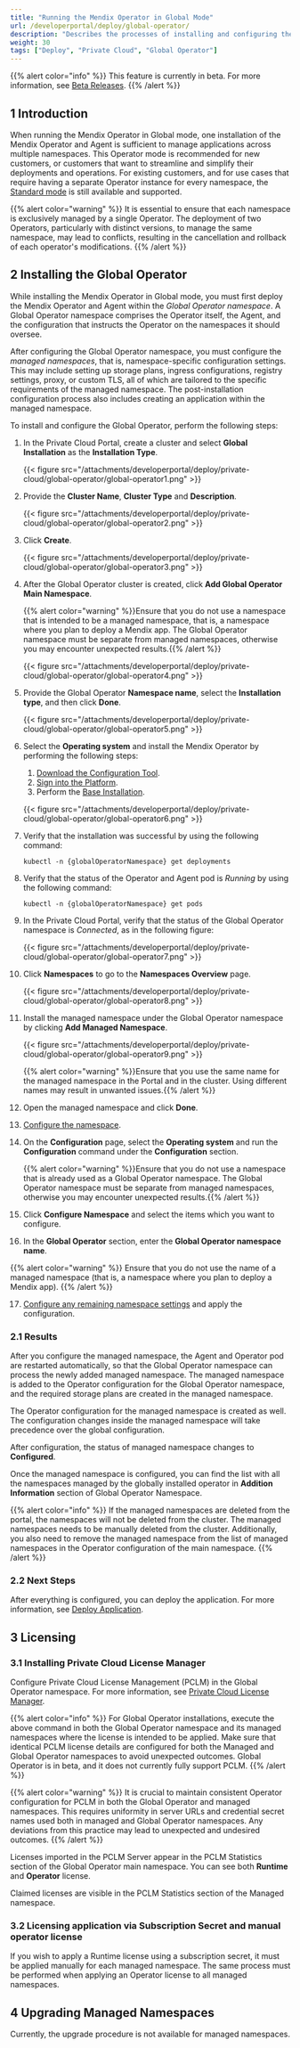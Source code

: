 ```yaml
---
title: "Running the Mendix Operator in Global Mode"
url: /developerportal/deploy/global-operator/
description: "Describes the processes of installing and configuring the Mendix Operator in the Private Cloud in Global mode"
weight: 30
tags: ["Deploy", "Private Cloud", "Global Operator"]
---
```


{{% alert color="info" %}}
This feature is currently in beta. For more information, see [Beta Releases](/releasenotes/beta-features/).
{{% /alert %}}

## 1 Introduction

When running the Mendix Operator in Global mode, one installation of the Mendix Operator and Agent is sufficient to manage applications across multiple namespaces. This Operator mode is recommended for new customers, or customers that want to streamline and simplify their deployments and operations. For existing customers, and for use cases that require having a separate Operator instance for every namespace, the [Standard mode](/developerportal/deploy/standard-operator/) is still available and supported.

{{% alert color="warning" %}}
It is essential to ensure that each namespace is exclusively managed by a single Operator. The deployment of two Operators, particularly with distinct versions, to manage the same namespace, may lead to conflicts, resulting in the cancellation and rollback of each operator's modifications.
{{% /alert %}}

## 2 Installing the Global Operator

While installing the Mendix Operator in Global mode, you must first deploy the Mendix Operator and Agent within the *Global Operator namespace*. A Global Operator namespace comprises the Operator itself, the Agent, and the configuration that instructs the Operator on the namespaces it should oversee.

After configuring the Global Operator namespace, you must configure the *managed namespaces*, that is, namespace-specific configuration settings. This may include setting up storage plans, ingress configurations, registry settings, proxy, or custom TLS, all of which are tailored to the specific requirements of the managed namespace. The post-installation configuration process also includes creating an application within the managed namespace.

To install and configure the Global Operator, perform the following steps:

1. In the Private Cloud Portal, create a cluster and select **Global Installation** as the **Installation Type**.

    {{< figure src="/attachments/developerportal/deploy/private-cloud/global-operator/global-operator1.png" >}}

2. Provide the **Cluster Name**, **Cluster Type** and **Description**.

    {{< figure src="/attachments/developerportal/deploy/private-cloud/global-operator/global-operator2.png" >}}

3. Click **Create**.

    {{< figure src="/attachments/developerportal/deploy/private-cloud/global-operator/global-operator3.png" >}}

4. After the Global Operator cluster is created, click **Add Global Operator Main Namespace**.

    {{% alert color="warning" %}}Ensure that you do not use a namespace that is intended to be a managed namespace, that is, a namespace where you plan to deploy a Mendix app. The Global Operator namespace must be separate from managed namespaces, otherwise you may encounter unexpected results.{{% /alert %}}

    {{< figure src="/attachments/developerportal/deploy/private-cloud/global-operator/global-operator4.png" >}}

5. Provide the Global Operator **Namespace name**, select the **Installation type**, and then click **Done**.

    {{< figure src="/attachments/developerportal/deploy/private-cloud/global-operator/global-operator5.png" >}}

6. Select the **Operating system** and install the Mendix Operator by performing the following steps:

    1. [Download the Configuration Tool](/developerportal/deploy/standard-operator/#download-configuration-tool).
    2. [Sign into the Platform](/developerportal/deploy/standard-operator/#openshift-signin).
    3. Perform the [Base Installation](/developerportal/deploy/standard-operator/#base-installation).

    {{< figure src="/attachments/developerportal/deploy/private-cloud/global-operator/global-operator6.png" >}}

7. Verify that the installation was successful by using the following command: 

    ```shell
    kubectl -n {globalOperatorNamespace} get deployments
    ```

8. Verify that the status of the Operator and Agent pod is *Running* by using the following command:

    ```shell
    kubectl -n {globalOperatorNamespace} get pods
    ```

9. In the Private Cloud Portal, verify that the status of the Global Operator namespace is *Connected*, as in the following figure:

    {{< figure src="/attachments/developerportal/deploy/private-cloud/global-operator/global-operator7.png" >}}

10. Click **Namespaces** to go to the **Namespaces Overview** page.

    {{< figure src="/attachments/developerportal/deploy/private-cloud/global-operator/global-operator8.png" >}}

11. Install the managed namespace under the Global Operator namespace by clicking **Add Managed Namespace**.

    {{< figure src="/attachments/developerportal/deploy/private-cloud/global-operator/global-operator9.png" >}}

    {{% alert color="warning" %}}Ensure that you use the same name for the managed namespace in the Portal and in the cluster. Using different names may result in unwanted issues.{{% /alert %}}

12. Open the managed namespace and click **Done**.

13. [Configure the namespace](/developerportal/deploy/standard-operator/#configure-namespace).

14. On the **Configuration** page, select the **Operating system** and run the **Configuration** command under the **Configuration** section.

    {{% alert color="warning" %}}Ensure that you do not use a namespace that is already used as a Global Operator namespace. The Global Operator namespace must be separate from managed namespaces, otherwise you may encounter unexpected results.{{% /alert %}}

15. Click **Configure Namespace** and select the items which you want to configure.
16. In the **Global Operator** section, enter the **Global Operator namespace name**.

{{% alert color="warning" %}}
Ensure that you do not use the name of a managed namespace (that is, a namespace where you plan to deploy a Mendix app).
{{% /alert %}}

17. [Configure any remaining namespace settings](/developerportal/deploy/standard-operator/#configure-namespace) and apply the configuration.

### 2.1 Results

After you configure the managed namespace, the Agent and Operator pod are restarted automatically, so that the Global Operator namespace can process the newly added managed namespace. The managed namespace is added to the Operator configuration for the Global Operator namespace, and the required storage plans are created in the managed namespace.

The Operator configuration for the managed namespace is created as well. The configuration changes inside the managed namespace will take precedence over the global configuration.

After configuration, the status of managed namespace changes to **Configured**.

Once the managed namespace is configured, you can find the list with all the namespaces managed by the globally installed operator in **Addition Information** section of Global Operator Namespace.

{{% alert color="info" %}}
If the managed namespaces are deleted from the portal, the namespaces will not be deleted from the cluster. The managed namespaces needs to be manually deleted from the cluster. Additionally, you also need to remove the managed namespace from the list of managed namespaces in the Operator configuration of the main namespace.
{{% /alert %}}

### 2.2 Next Steps

After everything is configured, you can deploy the application. For more information, see [Deploy Application](/developerportal/deploy/private-cloud-deploy/).

## 3 Licensing

### 3.1 Installing Private Cloud License Manager

Configure Private Cloud License Management (PCLM) in the Global Operator namespace. For more information, see [Private Cloud License Manager](/developerportal/deploy/private-cloud/private-cloud-license-manager/).

{{% alert color="info" %}}
For Global Operator installations, execute the above command in both the Global Operator namespace and its managed namespaces where the license is intended to be applied. Make sure that identical PCLM license details are configured for both the Managed and Global Operator namespaces to avoid unexpected outcomes. Global Operator is in beta, and it does not currently fully support PCLM.
{{% /alert %}}

{{% alert color="warning" %}}
It is crucial to maintain consistent Operator configuration for PCLM in both the Global Operator and managed namespaces. This requires uniformity in server URLs and credential secret names used both in managed and Global Operator namespaces. Any deviations from this practice may lead to unexpected and undesired outcomes.
{{% /alert %}}

Licenses imported in the PCLM Server appear in the PCLM Statistics section of the Global Operator main namespace. You can see both **Runtime** and **Operator** license.

Claimed licenses are visible in the PCLM Statistics section of the Managed namespace.

### 3.2 Licensing application via Subscription Secret and manual operator license

If you wish to apply a Runtime license using a subscription secret, it must be applied manually for each managed namespace. The same process must be performed when applying an Operator license to all managed namespaces.

## 4 Upgrading Managed Namespaces

Currently, the upgrade procedure is not available for managed namespaces.

